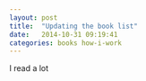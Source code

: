 ```yaml
---
layout: post
title:  "Updating the book list"
date:   2014-10-31 09:19:41
categories: books how-i-work
---
```

I read a lot

